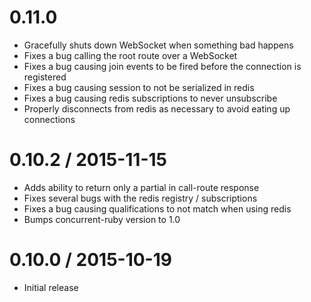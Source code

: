 # 0.11.0

  * Gracefully shuts down WebSocket when something bad happens
  * Fixes a bug calling the root route over a WebSocket
  * Fixes a bug causing join events to be fired before the connection is registered
  * Fixes a bug causing session to not be serialized in redis
  * Fixes a bug causing redis subscriptions to never unsubscribe
  * Properly disconnects from redis as necessary to avoid eating up connections

# 0.10.2 / 2015-11-15

  * Adds ability to return only a partial in call-route response
  * Fixes several bugs with the redis registry / subscriptions
  * Fixes a bug causing qualifications to not match when using redis
  * Bumps concurrent-ruby version to 1.0

# 0.10.0 / 2015-10-19

  * Initial release
